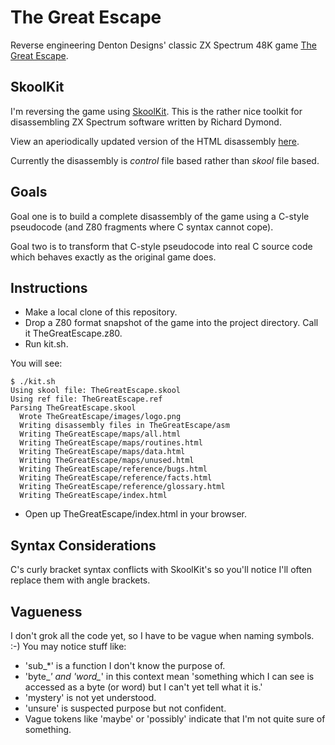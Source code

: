 The Great Escape
================

Reverse engineering Denton Designs' classic ZX Spectrum 48K game [The Great Escape](http://www.worldofspectrum.org/infoseekid.cgi?id=0002125).

SkoolKit
--------

I'm reversing the game using [SkoolKit](http://pyskool.ca/?page_id=177). This is the rather nice toolkit for disassembling ZX Spectrum software written by Richard Dymond.

View an aperiodically updated version of the HTML disassembly [here](http://dpt.github.com/The-Great-Escape/).

Currently the disassembly is _control_ file based rather than _skool_ file based.

Goals
-----

Goal one is to build a complete disassembly of the game using a C-style pseudocode (and Z80 fragments where C syntax cannot cope).

Goal two is to transform that C-style pseudocode into real C source code which behaves exactly as the original game does.

Instructions
------------

* Make a local clone of this repository.
* Drop a Z80 format snapshot of the game into the project directory. Call it TheGreatEscape.z80.
* Run kit.sh.

You will see:

    $ ./kit.sh 
    Using skool file: TheGreatEscape.skool
    Using ref file: TheGreatEscape.ref
    Parsing TheGreatEscape.skool
      Wrote TheGreatEscape/images/logo.png
      Writing disassembly files in TheGreatEscape/asm
      Writing TheGreatEscape/maps/all.html
      Writing TheGreatEscape/maps/routines.html
      Writing TheGreatEscape/maps/data.html
      Writing TheGreatEscape/maps/unused.html
      Writing TheGreatEscape/reference/bugs.html
      Writing TheGreatEscape/reference/facts.html
      Writing TheGreatEscape/reference/glossary.html
      Writing TheGreatEscape/index.html

* Open up TheGreatEscape/index.html in your browser.

Syntax Considerations
---------------------

C's curly bracket syntax conflicts with SkoolKit's so you'll notice I'll often replace them with angle brackets.

Vagueness
---------

I don't grok all the code yet, so I have to be vague when naming symbols. :-) You may notice stuff like:

* 'sub_*' is a function I don't know the purpose of.
* 'byte_*' and 'word_*' in this context mean 'something which I can see is accessed as a byte (or word) but I can't yet tell what it is.'
* 'mystery' is not yet understood.
* 'unsure' is suspected purpose but not confident.
* Vague tokens like 'maybe' or 'possibly' indicate that I'm not quite sure of something.
